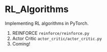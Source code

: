 # RL_Algorithms
Implementing RL algorithms in PyTorch.

1. REINFORCE `reinforce/reinforce.py`
2. Actor Critic `actor_critic/actor_critic.py`
3. Coming!
